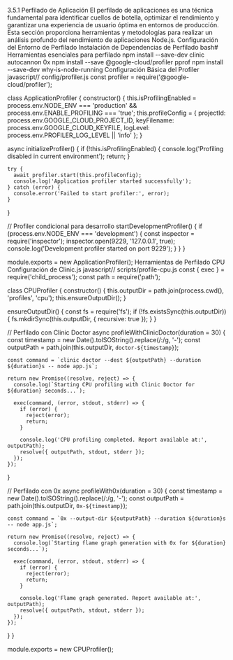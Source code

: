 3.5.1 Perfilado de Aplicación
El perfilado de aplicaciones es una técnica fundamental para identificar cuellos de botella, optimizar el rendimiento y garantizar una experiencia de usuario óptima en entornos de producción. Esta sección proporciona herramientas y metodologías para realizar un análisis profundo del rendimiento de aplicaciones Node.js.
Configuración del Entorno de Perfilado
Instalación de Dependencias de Perfilado
bash# Herramientas esenciales para perfilado
npm install --save-dev clinic autocannon 0x
npm install --save @google-cloud/profiler pprof
npm install --save-dev why-is-node-running
Configuración Básica del Profiler
javascript// config/profiler.js
const profiler = require('@google-cloud/profiler');

class ApplicationProfiler {
  constructor() {
    this.isProfilingEnabled = process.env.NODE_ENV === 'production' && 
                             process.env.ENABLE_PROFILING === 'true';
    this.profileConfig = {
      projectId: process.env.GOOGLE_CLOUD_PROJECT_ID,
      keyFilename: process.env.GOOGLE_CLOUD_KEYFILE,
      logLevel: process.env.PROFILER_LOG_LEVEL || 'info'
    };
  }

  async initializeProfiler() {
    if (!this.isProfilingEnabled) {
      console.log('Profiling disabled in current environment');
      return;
    }

    try {
      await profiler.start(this.profileConfig);
      console.log('Application profiler started successfully');
    } catch (error) {
      console.error('Failed to start profiler:', error);
    }
  }

  // Profiler condicional para desarrollo
  startDevelopmentProfiler() {
    if (process.env.NODE_ENV === 'development') {
      const inspector = require('inspector');
      inspector.open(9229, '127.0.0.1', true);
      console.log('Development profiler started on port 9229');
    }
  }
}

module.exports = new ApplicationProfiler();
Herramientas de Perfilado CPU
Configuración de Clinic.js
javascript// scripts/profile-cpu.js
const { exec } = require('child_process');
const path = require('path');

class CPUProfiler {
  constructor() {
    this.outputDir = path.join(process.cwd(), 'profiles', 'cpu');
    this.ensureOutputDir();
  }

  ensureOutputDir() {
    const fs = require('fs');
    if (!fs.existsSync(this.outputDir)) {
      fs.mkdirSync(this.outputDir, { recursive: true });
    }
  }

  // Perfilado con Clinic Doctor
  async profileWithClinicDoctor(duration = 30) {
    const timestamp = new Date().toISOString().replace(/:/g, '-');
    const outputPath = path.join(this.outputDir, `doctor-${timestamp}`);
    
    const command = `clinic doctor --dest ${outputPath} --duration ${duration}s -- node app.js`;
    
    return new Promise((resolve, reject) => {
      console.log(`Starting CPU profiling with Clinic Doctor for ${duration} seconds...`);
      
      exec(command, (error, stdout, stderr) => {
        if (error) {
          reject(error);
          return;
        }
        
        console.log('CPU profiling completed. Report available at:', outputPath);
        resolve({ outputPath, stdout, stderr });
      });
    });
  }

  // Perfilado con 0x
  async profileWith0x(duration = 30) {
    const timestamp = new Date().toISOString().replace(/:/g, '-');
    const outputPath = path.join(this.outputDir, `0x-${timestamp}`);
    
    const command = `0x --output-dir ${outputPath} --duration ${duration}s -- node app.js`;
    
    return new Promise((resolve, reject) => {
      console.log(`Starting flame graph generation with 0x for ${duration} seconds...`);
      
      exec(command, (error, stdout, stderr) => {
        if (error) {
          reject(error);
          return;
        }
        
        console.log('Flame graph generated. Report available at:', outputPath);
        resolve({ outputPath, stdout, stderr });
      });
    });
  }
}

module.exports = new CPUProfiler();
